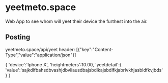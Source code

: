 # yeetmeto.space
Web App to see whom will yeet their device the furthest into the air.

## Posting
yeetmeto.space/api/yeet
header:
[{"key":"Content-Type","value":"application/json"}]

{
	'device':'Iphone X',
	'heightmeters':10.00,
	'yeetdetail':{
		'value':'sajkdlfbahsdbvashjdbvliausdbajsbdlkajsbdlfkjabrlvkhjasbldfkvjbds'
	}
}